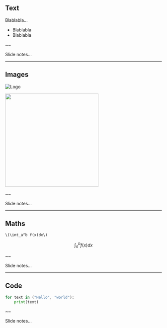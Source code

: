 ## Text

Blablabla...

* Blablabla
* Blablabla

~~

Slide notes...

---

## Images

![Logo](figs/logos/python/python.svg)

<img src="figs/logos/python/python.svg" width="300">

~~

Slide notes...

---

## Maths

`\(\int_a^b f(x)dx\)`

$$\int_a^b f(x)dx$$

~~

Slide notes...

---

## Code

```python
for text in ("Hello", "world"):
    print(text)
```

~~

Slide notes...
